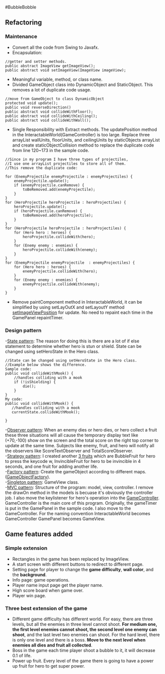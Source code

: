#BubbleBobble

## Refactoring
### Maintenance
- Convert all the code from Swing to Javafx.
- Encapsulation: 
```
//getter and setter methods.
public abstract ImageView getImageView();
public abstract void setImageView(ImageView imageView);
```
- Meaningful variable, method, or class name.
- Divided GameObject class into DynamicObject and StaticObject. This removes a lot of duplicate code usage.
```
//move from GameObject to class DynamicObject
protected void update();
public void reverseDirection()
public abstract void collideWithFloor();
public abstract void collideWithCeiling();
public abstract void collideWithWall();
```
- Single Responsibility with Extract methods. The updatePosition method in the InteractableWorld(GameController) is too large.  Replace three arrayList wallUnits, floorUnits, and ceilingUnits by
staticObjects arrayList and create staticObjectCollision method to replace the duplicate code from line 120~173 in the sample code.

```
//Since in my program I have three types of projectiles,
//I use one arrayList projectiles to store all of them. 
//This remove the duplicate code:

for (EnemyProjectile enemyProjectile : enemyProjectiles) {
	enemyProjectile.update();
	if (enemyProjectile.canRemove) {
		toBeRemoved.add(enemyProjectile);
	}
}
for (HeroProjectile heroProjectile : heroProjectiles) {
	heroProjectile.update();
	if (heroProjectile.canRemove) {
		toBeRemoved.add(heroProjectile);
	}
}
for (HeroProjectile heroProjectile : heroProjectiles) {
	for (Hero hero : heroes) {
		heroProjectile.collideWith(hero);
	}
	for (Enemy enemy : enemies) {
		heroProjectile.collideWith(enemy);
	}
}
for (EnemyProjectile enemyProjectile  : enemyProjectiles) {
	for (Hero hero : heroes) {
		enemyProjectile.collideWith(hero);
	}
	for (Enemy enemy : enemies) {
		enemyProjectile.collideWith(enemy);
	}
}
```
- Remove paintComponent method in InteractableWorld, it can be simplified by using setLayOutX and setLayoutY method [setImageViewPosition](BubbleBobble/src/main/java/controller/GameController.java) for update.
No need to repaint each time in the GamePanel repaintTimer.
### Design pattern
-[State pattern](BubbleBobble/src/main/java/model/heroState): The reason for doing this is there are a lot of if else statement to determine whether hero is stun or shield. State can be changed using setHeroState in the Hero class.

```
//State can be changed using setHeroState in the Hero class.
//Example below shows the difference.
Sample code:
public void collideWithMook() {
    //handles colliding with a mook
	if (!isShielding) {
		die();
	}
}
My code:
public void collideWithMook() {
   //handles colliding with a mook
   currentState.collideWithMook();

}
```
-[Observer pattern](BubbleBobble/src/main/java/model/observer): When an enemy dies or hero dies, or hero collect a fruit these three situations will all cause the temporary display text like (+70,-100) show on the screen and the total score on the right top corner to update at the same time.
Subjects like enemy, fruit, and hero will notify all the observers like ScoreTextObserver and TotalScoreObserver.
\
-[Strategy pattern](BubbleBobble/src/main/java/model/fruitStrategy): I created another [3 fruits](BubbleBobble/src/main/java/model/fruit) which are BubbleFruit for hero to press the keycode w, InvincibleFruit for hero to be invincible in 4 seconds, and one fruit for adding another life. 
\
-[Factory pattern](src/main/java/model/GameObjectFactory.java): Create the gameObject according to different maps.([GameObjectFactory](BubbleBobble/src/main/java/model/GameObjectFactory.java)).
\
-[Singleton pattern](BubbleBobble/src/main/java/view/GameView.java): GameView class.
\
-[MVC pattern](BubbleBobble/src/main/java): Structure of the program: model, view, controller. I remove the drawOn method in the models is becuase it's obviously the controller job. I also move the keylistener for hero's operation into the [GameController](BubbleBobble/src/main/java/controller/GameController.java).
GameController is the main core of this program. Originally, the gameTimer is put in the GamePanel in the sample code. I also move to the GameController. For the naming convention InteractableWorld becomes GameController GamePanel becomes GameView. 

## Game features added
### Simple extension
- Rectangles in the game has been replaced by ImageView.
- A start screen with different buttons to redirect to different page.
- Setting page for player to change the **game difficulty**, **wall color**, and the **background**.
- Info page: game operations.
- Player name input page get the player name.
- High score board when game over.
- Player win page.
### Three best extension of the game
- Different game difficulty has different world. For easy, there are three levels, but all the enemies in three level cannot shoot.
**For medium one, the first level enemies cannot shoot, the second level one enemy can shoot**, and the last level two enemies can shoot.
For the hard level, there is only one level and there is a boss. **Move to the next level when enemies all dies and fruit all collected**.
- Boss in the game each time player shoot a bubble to it, it will decrease 0.1 of life.
- Power up fruit. Every level of the game there is going to have a power up fruit for hero to get super power.
